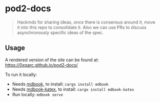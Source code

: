 # pod2-docs
> Hackmds for sharing ideas, once there is consensus around it, move it into this repo to consolidate it. Also we can use PRs to discuss asynchronously specific ideas of the spec.

## Usage
A rendered version of the site can be found at: https://0xparc.github.io/pod2-docs/

To run it locally:
- Needs [mdbook](https://github.com/rust-lang/mdBook), to install: `cargo install mdbook`
- Needs [mdbook-katex](https://github.com/lzanini/mdbook-katex), to install: `cargo install mdbook-katex`
- Run locally: `mdbook serve`
